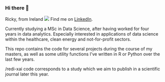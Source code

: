 ### Hi there 👋

Ricky, from Ireland <img src="https://www.countryflags.io/ie/flat/16.png">  Find me on [LinkedIn](https://www.linkedin.com/in/ricky-walsh/).

Currently studying a MSc in Data Science, after having worked for four years in data analytics. 
Especially interested in applications of data science within the healthcare, clean energy and not-for-profit sectors.

This repo contains the code for several projects during the course of my masters, as well as some utility functions I've written in R or Python over the last few years.

/redi-xai code corresponds to a study which we aim to publish in a scientific journal later this year.

